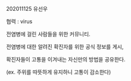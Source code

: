 202011125 유선우 



협력 : virus



전염병에 걸린 사람들을 위한 커뮤니티.

전염병에 대한 알려진 확진자를 위한 공식 정보를 게시, 

확진자들이 고통을 이겨내는 자신만의 방법을 공유한다. 

(ex. 주위를 따뜻하게 유지하니 고통이 감소한다)